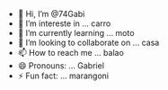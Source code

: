 - 👋 Hi, I’m @74Gabi
- 👀 I’m intereste in ... carro
- 🌱 I’m currently learning ... moto
- 💞️ I’m looking to collaborate on ... casa
- 📫 How to reach me ... balao 
- 😄 Pronouns: ... Gabriel
- ⚡ Fun fact: ... marangoni

<!---
74Gabi/74Gabi is a ✨ special ✨ repository because its `README.md` (this file) appears on your GitHub profile.
You can click the Preview link to take a look at your changes.
--->
